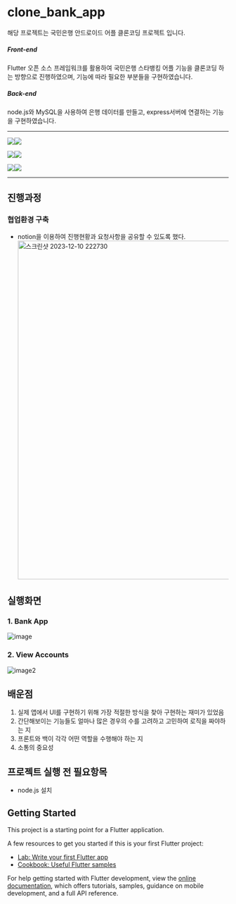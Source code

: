 # clone_bank_app

해당 프로젝트는 국민은행 안드로이드 어플 클론코딩 프로젝트 입니다.

##### Front-end
Flutter 오픈 소스 프레임워크를 활용하여 국민은행 스타뱅킹 어플 기능을 클론코딩 하는 방향으로 진행하였으며,
기능에 따라 필요한 부분들을 구현하였습니다.

##### Back-end
node.js와 MySQL을 사용하여 은행 데이터를 만들고, express서버에 연결하는 기능을 구현하였습니다.

---


<img src="https://img.shields.io/badge/flutter-02569B?style=for-the-badge&logo=html5&logoColor=white"><img src="https://img.shields.io/badge/mysql-4479A1?style=for-the-badge&logo=html5&logoColor=white">

<img src="https://img.shields.io/badge/nodedotjs-339933?style=for-the-badge&logo=html5&logoColor=white"><img src="https://img.shields.io/badge/express-000000?style=for-the-badge&logo=html5&logoColor=white">

<img src="https://img.shields.io/badge/notion-000000?style=for-the-badge&logo=html5&logoColor=white"><img src="https://img.shields.io/badge/github-181717?style=for-the-badge&logo=html5&logoColor=white">

---


## 진행과정

### 협업환경 구축
- notion을 이용하여 진행현황과 요청사항을 공유할 수 있도록 했다.
  <img width="769" alt="스크린샷 2023-12-10 222730" src="https://github.com/Clone-Bank-App/Clone_Bank_App/assets/121094346/e1c364ce-5a8c-4661-a099-6de7d2812021">


## 실행화면

### 1. Bank App
![image](https://github.com/Clone-Bank-App/Clone_Bank_App/assets/121094346/5cfb20b2-3b8b-4944-86b8-8caa843665e7)

### 2. View Accounts
![image2](https://github.com/Clone-Bank-App/Clone_Bank_App/assets/121094346/84448d9a-e3f4-47aa-9d5b-15c075a10fd8)


## 배운점
1. 실제 앱에서 UI를 구현하기 위해 가장 적절한 방식을 찾아 구현하는 재미가 있었음
2. 간단해보이는 기능들도 얼마나 많은 경우의 수를 고려하고 고민하여 로직을 짜야하는 지
3. 프론트와 백이 각각 어떤 역할을 수행해야 하는 지
4. 소통의 중요성


## 프로젝트 실행 전 필요항목 
- node.js 설치

## Getting Started

This project is a starting point for a Flutter application.

A few resources to get you started if this is your first Flutter project:

- [Lab: Write your first Flutter app](https://docs.flutter.dev/get-started/codelab)
- [Cookbook: Useful Flutter samples](https://docs.flutter.dev/cookbook)

For help getting started with Flutter development, view the
[online documentation](https://docs.flutter.dev/), which offers tutorials,
samples, guidance on mobile development, and a full API reference.
